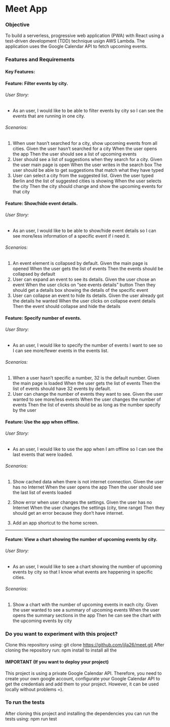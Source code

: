 # Meet App

### Objective 
To build a serverless, progressive web application (PWA) with React using a test-driven development (TDD) technique usign AWS Lambda. The application uses the Google Calendar API to fetch upcoming events.

### Features and Requirements

#### Key Features:
#### Feature: Filter events by city.
###### User Story: 
  * As an user, I would like to be able to filter events by city so I can see the events that are running in one city.
###### Scenarios: 
  1.  When user hasn’t searched for a city, show upcoming events from all cities.
      Given the user hasn’t searched for a city
      When the user opens the app
      Then the user should see a list of upcoming events
  2.  User should see a list of suggestions when they search for a city.
      Given the user main page is open
      When the user writes in the search box
      The user should be able to get suggestions that match what they have typed
  3.	User can select a city from the suggested list.
      Given the user typed Berlin and the list of suggested cities is showing
      When the user selects the city
      Then the city should change and show the upcoming events for that city 

#### Feature: Show/hide event details.
###### User Story: 
  * As an user, I would like to be able to show/hide event details so I can see more/less information of a specific event if i need it. 
###### Scenarios: 
  1.	An event element is collapsed by default.
      Given the main page is opened
      When the user gets the list of events
      Then the events should be collapsed by default 	 
  2.	User can expand an event to see its details.
      Given the user chose an event
      When the user clicks on “see events details” button
      Then they should get a details box showing the details of the specific event
  3.	User can collapse an event to hide its details.
      Given the user already got the details he wanted
      When the user clicks on collapse event details 
      Then the event should collapse and hide the details 

#### Feature: Specify number of events.
###### User Story: 
  * As an user, I would like to specify the number of events I want to see so I can see more/fewer events in the events list.
###### Scenarios: 
  1.	When a user hasn’t specific a number, 32 is the default number.
      Given the main page is loaded
      When the user gets the list of events
      Then the list of events should have 32 events by default.
  2.	User can change the number of events they want to see.
      Given the user wanted to see more/less events
      When the user changes the number of events 
      Then the list of events should be as long as the number specify by the user

#### Feature: Use the app when offline.
###### User Story: 
  * As an user, I would like to use the app when I am offline so I can see the last events that were loaded.
###### Scenarios: 
  1.	Show cached data when there is not internet connection.
      Given the user has no Internet
      When the user opens the app
      Then the user should see the last list of events loaded
  2.	Show error when user changes the settings.
      Given the user has no Internet
      When the user changes the settings (city, time range)
      Then they should get an error because they don’t have internet.

5. Add an app shortcut to the home screen.
----

#### Feature: View a chart showing the number of upcoming events by city.
###### User Story: 
  * As an user, I would like to see a chart showing the number of upcoming events by city so that I know what events are happening in specific cities.
###### Scenarios: 
  1.	Show a chart with the number of upcoming events in each city.
      Given the user wanted to see a summary of upcoming events
      When the user opens the summary sections in the app
      Then he can see the chart with the upcoming events by city 


### Do you want to experiment with this project?
Clone this repository using: git clone https://github.com/jjla26/meet.git
After cloning the repository run: npm install to install all the 

#### IMPORTANT (If you want to deploy your project)
This project is using a private Google Calendar API. Therefore, you need to create your own google account, configurate your Google Calendar API to get the credentials and add them to your project. However, it can be used locally without problems =).

### To run the tests
After cloning this project and installing the dependencies you can run the tests using: npm run test
